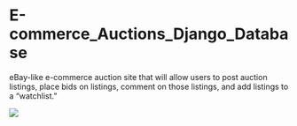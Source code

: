 # E-commerce_Auctions_Django_Database
eBay-like e-commerce auction site that will allow users to post auction listings, place bids on listings, comment on those listings, and add listings to a “watchlist.”

![](Auction_gif.gif)
